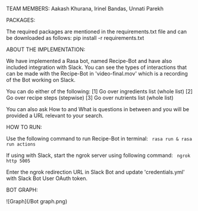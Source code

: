 TEAM MEMBERS: Aakash Khurana, Irinel Bandas, Unnati Parekh

PACKAGES: 

The required packages are mentioned in the requirements.txt file and can be downloaded as follows: pip install -r requirements.txt

ABOUT THE IMPLEMENTATION: 

We have implemented a Rasa bot, named Recipe-Bot and have also included integration with Slack. You can see the types of interactions that can be made with the Recipe-Bot in 'video-final.mov' which is a recording of the Bot working on Slack.

You can do either of the following:
[1] Go over ingredients list (whole list)
[2] Go over recipe steps (stepwise)
[3] Go over nutrients list (whole list)

You can also ask How to and What is questions in between and you will be provided a URL relevant to your search.

HOW TO RUN:

Use the following command to run Recipe-Bot in terminal:
``` rasa run & rasa run actions```

If using with Slack, start the ngrok server using following command:
``` ngrok http 5005```

Enter the ngrok redirection URL in Slack Bot and update 'credentials.yml' with Slack Bot User OAuth token. 

BOT GRAPH:

![Graph](/Bot graph.png)
